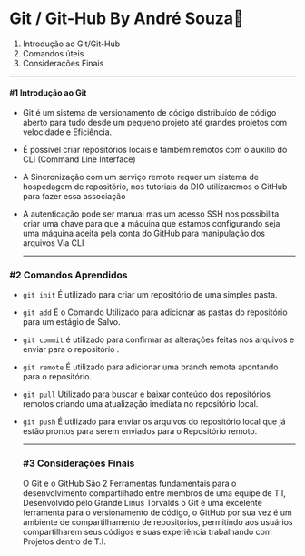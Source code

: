 # Git / Git-Hub By André Souza:space_invader:

1. Introdução ao Git/Git-Hub
2. Comandos úteis
3. Considerações Finais

------

#### #1 Introdução ao Git

+ Git é um sistema de versionamento de código distribuído de código aberto para tudo desde um pequeno projeto até grandes projetos com velocidade e Eficiência.

+ É possível criar repositórios locais e também remotos com o auxilio do CLI (Command Line Interface)

+ A Sincronização com um serviço remoto requer um sistema de hospedagem de repositório, nos tutoriais da DIO utilizaremos o GitHub para fazer essa associação 

+ A autenticação pode ser manual mas um acesso SSH nos possibilita criar uma chave para que a máquina que estamos configurando seja uma máquina aceita pela conta do GitHub para manipulação dos arquivos Via CLI

  ------

  

### #2 Comandos Aprendidos



+ `git init` É utilizado para criar um repositório de uma simples pasta. 

+ `git add` É o Comando Utilizado para adicionar as pastas do repositório para um estágio de Salvo.

+ `git commit` é utilizado para confirmar as alterações feitas nos arquivos e enviar para o repositório .

+ `git remote` É utilizado para adicionar uma branch remota apontando para o repositório.

+ `git pull` Utilizado para buscar e baixar conteúdo dos repositórios remotos criando uma atualização imediata no repositório local.

+ `git push` É utilizado para enviar os arquivos do repositório local que já estão prontos para serem enviados para o Repositório remoto.

  ------

  ### #3 Considerações Finais

  O Git e o GitHub São 2 Ferramentas fundamentais para o desenvolvimento compartilhado entre membros de uma equipe de T.I, Desenvolvido pelo Grande Linus Torvalds o Git é uma excelente ferramenta para o versionamento de código, o GitHub por sua vez é um ambiente de compartilhamento de repositórios, permitindo aos usuários compartilharem seus códigos e suas experiência trabalhando com Projetos dentro de T.I.


